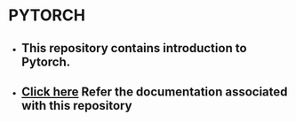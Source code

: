 # PYTORCH

* ## This repository contains introduction to Pytorch. 
* ## [Click here](https://pbannuru.github.io/PYTORCH/) Refer the documentation associated with this repository
